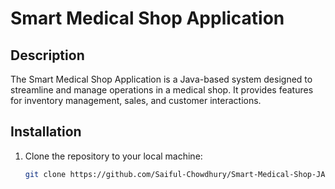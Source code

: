 # Smart Medical Shop Application

## Description

The Smart Medical Shop Application is a Java-based system designed to streamline and manage operations in a medical shop. It provides features for inventory management, sales, and customer interactions.

## Installation

1. Clone the repository to your local machine:
   ```bash
   git clone https://github.com/Saiful-Chowdhury/Smart-Medical-Shop-JAVA
```